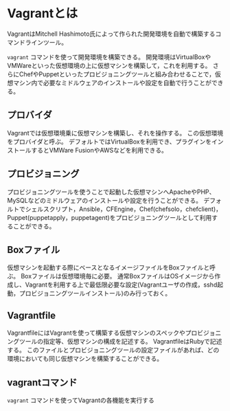 # Vagrantとは
VagrantはMitchell Hashimoto氏によって作られた開発環境を自動で構築するコマンドラインツール。

`vagrant` コマンドを使って開発環境を構築できる。
開発環境はVirtualBoxやVMWareといった仮想環境の上に仮想マシンを構築して，これを利用する。
さらにChefやPuppetといったプロビジョニングツールと組み合わせることで，仮想マシン内で必要なミドルウェアのインストールや設定を自動で行うことができる。

## プロバイダ
Vagrantでは仮想環境乗に仮想マシンを構築し、それを操作する。
この仮想環境をプロバイダと呼ぶ。
デフォルトではVirtualBoxを利用でき、プラグインをインストールするとVMWare FusionやAWSなどを利用できる。

## プロビジョニング
プロビジョニングツールを使うことで起動した仮想マシンへApacheやPHP、MySQLなどのミドルウェアのインストールや設定を行うことができる。
デフォルトでシェルスクリプト，Ansible，CFEngine，Chef(chefsolo，chefclient)，Puppet(puppetapply，puppetagent)をプロビジョニングツールとして利用することができる。

## Boxファイル
仮想マシンを起動する際にベースとなるイメージファイルをBoxファイルと呼ぶ。
Boxファイルは仮想環境毎に必要。
通常BoxファイルはOSイメージから作成し、Vagrantを利用する上で最低限必要な設定(Vagrantユーザの作成，sshd起動，プロビジョニングツールインストール)のみ行っておく。

## Vagrantfile
VagrantfileにはVagrantを使って構築する仮想マシンのスペックやプロビジョニングツールの指定等、仮想マシンの構成を記述する。
VagrantfileはRubyで記述する。
このファイルとプロビジョニングツールの設定ファイルがあれば、どの環境においても同じ仮想マシンを構築することができる。

## vagrantコマンド
`vagrant` コマンドを使ってVagrantの各機能を実行する
